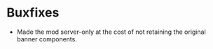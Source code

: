 # Buxfixes

- Made the mod server-only at the cost of not retaining the original banner components.

